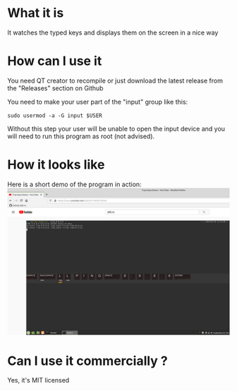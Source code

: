 # What it is
It watches the typed keys and displays them on the screen in a nice way

# How can I use it
You need QT creator to recompile or just download the latest release from the "Releases" section on Github

You need to make your user part of the "input" group like this:
```
sudo usermod -a -G input $USER
```
Without this step your user will be unable to open the input device and you will need to run this program as root (not advised). 

# How it looks like
Here is a short demo of the program in action:
[![TrayKeys Youtube demo](https://raw.githubusercontent.com/z80-ro/TrayKeys/master/docs/youtube_screen.png)](https://www.youtube.com/watch?v=Vk0Fk1ejOzA "Awesome demo")

# Can I use it commercially ?
Yes, it's MIT licensed

